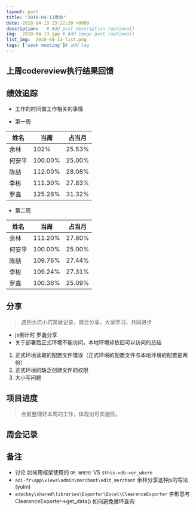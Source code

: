 ```yaml
---
layout: post
title: "2018-04-13周会"
date: 2018-04-13 23:22:20 +0800
description:   # Add post description (optional)
img:  2018-04-13.jpg # Add image post (optional)
list_img:  2018-04-13-list.png
tags: ['week meeting']# add tag
---
```

## 上周codereview执行结果回馈


## 绩效追踪
* 工作的时间做工作相关的事情

* 第一周

|  姓名  |   当周  | 占当月 |
|--------|--------|--------|
| 余林   | 102%  | 25.53%|
| 何安平 | 100.00% | 25.00%|
| 陈喆   | 112.00% | 28.08%|
| 李彬   | 111.30% | 27.83%|
| 罗鑫   | 125.28% | 31.32%|

* 第二周

|  姓名  |   当周  | 占当月 |
|--------|--------|--------|
| 余林   | 111.20%  | 27.80%|
| 何安平 | 100.00% | 25.00%|
| 陈喆   | 109.76% | 27.44%|
| 李彬   | 109.24% | 27.31%|
| 罗鑫   | 100.36% | 25.09%|


## 分享
> 遇到大坑小坑常做记录，周会分享，大家学习，共同进步

* js倒计时 罗鑫分享
* 关于部署后正式环境不能访问，本地环境却依旧可以访问的总结
 1. 正式环境读取的配置文件错误（正式环境的配置文件与本地环境的配置是两份）
 2. 正式环境的缺乏创建文件的权限
 3. 大小写问题



## 项目进度
> 会前整理好本周的工作，体现出可实施性。


## 周会记录


## 备注
* 讨论 如何用框架使用的 `OR WHERE` VS `$this->db->or_where`
* `adi-fr\app\views\admin\merchant\edit_merchant` 余林分享这种js的写法(yulin)
* `edockey\shared\libraries\Exporter\Excel\ClearanceExporter` 李彬思考 ClearanceExporter->get_data() 如何避免循环查询





